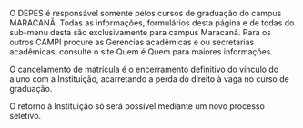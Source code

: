 O DEPES é responsável somente pelos cursos de graduação do campus MARACANÃ. Todas as informações, formulários desta página e de todas do sub-menu desta são exclusivamente para campus Maracanã. Para os outros CAMPI procure as Gerencias acadêmicas e ou secretarias acadêmicas, consulte o site Quem é Quem para maiores informações.

 

O cancelamento de matrícula é o encerramento definitivo do vínculo do aluno com a Instituição, acarretando a perda do direito à vaga no curso de graduação. 

O retorno à Instituição só será possível mediante um novo processo seletivo.
